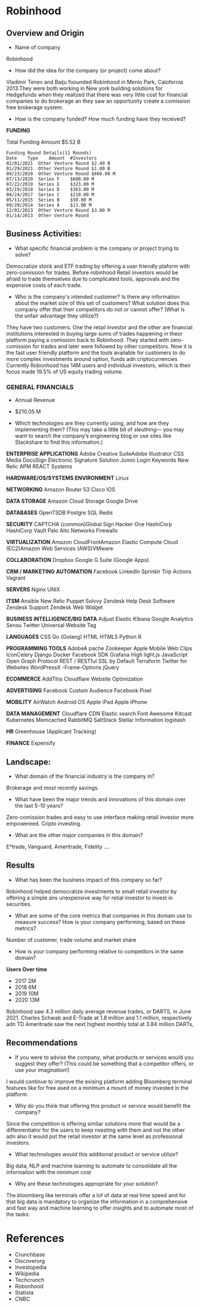 # Robinhood

## Overview and Origin

* Name of company

Robinhood

* How did the idea for the company (or project) come about?

Vladimir Tenev and Baiju foounded Robinhood in Menlo Park, Calofornia 2013.They were both working in New york building solutions for Hedgefunds when they realized that there was very little cost for financial companies to do brokerage an they saw an opportunity create a comission free brokerage system.

*    How is the company funded? How much funding have they received?

**FUNDING**

Total Funding Amount 
    $5.52 B

    Funding Round Details(11 Rounds)
    Date	Type	Amount	#Investors
    02/01/2021	Other Venture Round	$2.40 B
    01/29/2021	Other Venture Round	$1.00 B
    09/23/2020	Other Venture Round	$660.00 M
    07/13/2020	Series F	$600.00 M
    07/22/2019	Series E	$323.00 M
    03/19/2018	Series D	$363.00 M
    04/24/2017	Series C	$110.00 M
    05/11/2015	Series B	$50.00 M
    09/29/2014	Series A	$13.00 M
    12/02/2013	Other Venture Round	$3.00 M
    01/14/2013	Other Venture Round	


## Business Activities:

* What specific financial problem is the company or project trying to solve?

Democratize stock and ETF trading by offering a user friendly plaform with zero-comission for trades. Before robinhood Retail investors would be afraid to trade themselves due to complicated tools, approvals and the expensive costs of each trade.

* Who is the company's intended customer?  Is there any information about the market size of this set of customers?
What solution does this company offer that their competitors do not or cannot offer? (What is the unfair advantage they utilize?)

They have two customers. One the retail investor and the other are financial institutions interested in buying large sums of trades happening in theor platform paying a comission back to Robinhood.
They started with zero-comission for trades and later were followed by other competitors. Now it is the fast user friendly platform and the tools available for customers to do more complex investments around option, funds adn criptocurrencies
Currently Robonhood has 14M users and individual investors, which is their focus made 19.5% of US equity trading volume.
### GENERAL FINANCIALS
* Annual Revenue 
* $210.05 M


* Which technologies are they currently using, and how are they implementing them? (This may take a little bit of sleuthing–– you may want to search the company’s engineering blog or use sites like Stackshare to find this information.)

**ENTERPRISE APPLICATIONS** 
Adobe Creative SuiteAdobe Illustrator CSS Media DocuSign Electronic Signature Solution Jumio Login Keywords New Relic APM REACT Systems

**HARDWARE/OS/SYSTEMS ENVIRONMENT**
Linux

**NETWORKING**
Amazon Router 53 Cisco IOS

**DATA STORAGE**
Amazon Cloud Storage Google Drive

**DATABASES**
OpenTSDB Postgre SQL Redis

**SECURITY**
CAPTCHA (common)Global Sign Hacker One HashiCorp HashiCorp Vault Palo Alto Networks Firewalls

**VIRTUALIZATION**
Amazon CloudFrontAmazon Elastic Compute Cloud (EC2)Amazon Web Services (AWS)VMware

**COLLABORATION**
Dropbox Google G Suite (Google Apps)

**CRM / MARKETING AUTOMATION**
Facebook LinkedIn Sprinklr Trip Actions Vagrant

**SERVERS**
Nginx UNIX

**ITSM**
Ansible New Relic Puppet Solvvy Zendesk Help Desk Software Zendesk Support Zendesk Web Widget

**BUSINESS INTELLIGENCE/BIG DATA**
Adjust Elastic Kibana Google Analytics Sensu Twitter Universal Website Tag

**LANGUAGES**
CSS Go (Golang) HTML HTML5 Python R

**PROGRAMMING TOOLS**
AdobeA pache Zookeeper Apple Mobile Web Clips IconCelery Django Docker Facebook SDK Grafana High light.js JavaScript Open Graph Protocol REST / RESTful SSL by Default Terraform Twitter for Websites WordPressX -Frame-Options jQuery

**ECOMMERCE**
AddThis Cloudflare Website Optimization

**ADVERTISING**
Facebook Custom Audience Facebook Pixel

**MOBILITY**
AirWatch Android OS Apple iPad Apple iPhone

**DATA MANAGEMENT**
Cloudflare CDN Elastic search Font Awesome Kitcast Kubernetes Memcached RabbitMQ SaltStack Stellar Information logstash

**HR**
Greenhouse (Applicant Tracking)

**FINANCE**
Expensify


## Landscape:

* What domain of the financial industry is the company in?

Brokerage and most recently savings.

* What have been the major trends and innovations of this domain over the last 5-10 years?

Zero-comission trades and easy to use interface making retail investor more empowereed. 
Cripto investing.

* What are the other major companies in this domain?

E*trade, Vanguard, Ameritrade, Fidelity ....

## Results

* What has been the business impact of this company so far?

Robinhood helped democratize investments to small retail investor by offering a simple ans unexpensive way for retial investor to invest in securities.

* What are some of the core metrics that companies in this domain use to measure success? How is your company performing, based on these metrics?

Number of customer, trade volume and market share

* How is your company performing relative to competitors in the same domain?

**Users Over time**
* 2017 2M
* 2018 6M
* 2019 10M
* 2020 13M

Robinhood saw 4.3 million daily average revenue trades, or DARTS, in June 2021.
Charles Schwab and E-Trade at 1.8 million and 1.1 million, respectively adn TD Ameritrade saw the next highest monthly total at 3.84 million DARTs,



## Recommendations

* If you were to advise the company, what products or services would you suggest they offer? (This could be something that a competitor offers, or use your imagination!)

I would continue to improve the exising platform adding Bloomberg terminal features like for free ased on a minimum a mount of money invested in the platform.

* Why do you think that offering this product or service would benefit the company?

Since the competition is offering similar solutions more that would be a diffenrentiator for the users to keep nvesting with them and not the other adn also it would put the retail investor at the same level as professional investors.

* What technologies would this additional product or service utilize?

Big data, NLP and machine learning to automate to consolidate all the informaiton with the minimum cost

* Why are these technologies appropriate for your solution?

The bloomberg like terminals offer a lof of data at real time speed and for that big data is mandatory to organize the information in a comprehensive and fast way and machine learning to offer insights and to automate most of the tasks.

# References

* Crunchbase
* Discoverorg
* Investopedia
* Wikipedia
* Techcrunch
* Robonhood
* Statista
* CNBC